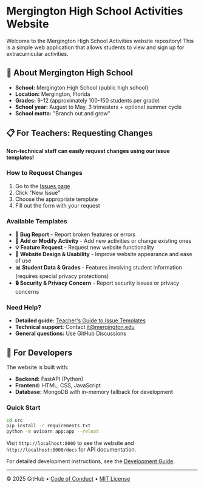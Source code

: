 
# Mergington High School Activities Website

Welcome to the Mergington High School Activities website repository! This is a simple web application that allows students to view and sign up for extracurricular activities.

## 🏫 About Mergington High School

- **School:** Mergington High School (public high school)
- **Location:** Mergington, Florida  
- **Grades:** 9-12 (approximately 100-150 students per grade)
- **School year:** August to May, 3 trimesters + optional summer cycle
- **School motto:** "Branch out and grow"

## 📋 For Teachers: Requesting Changes

**Non-technical staff can easily request changes using our issue templates!**

### How to Request Changes
1. Go to the [Issues page](https://github.com/eallenOP/skills-expand-your-team-with-copilot/issues)
2. Click "New Issue" 
3. Choose the appropriate template
4. Fill out the form with your request

### Available Templates
- **🐛 Bug Report** - Report broken features or errors
- **🏃 Add or Modify Activity** - Add new activities or change existing ones
- **💡 Feature Request** - Request new website functionality  
- **🎨 Website Design & Usability** - Improve website appearance and ease of use
- **📊 Student Data & Grades** - Features involving student information (requires special privacy protections)
- **🔒 Security & Privacy Concern** - Report security issues or privacy concerns

### Need Help?
- **Detailed guide:** [Teacher's Guide to Issue Templates](.github/ISSUE_TEMPLATE/README.md)
- **Technical support:** Contact it@mergington.edu
- **General questions:** Use GitHub Discussions

## 🚀 For Developers

The website is built with:
- **Backend:** FastAPI (Python)
- **Frontend:** HTML, CSS, JavaScript
- **Database:** MongoDB with in-memory fallback for development

### Quick Start
```bash
cd src
pip install -r requirements.txt
python -m uvicorn app:app --reload
```

Visit `http://localhost:8000` to see the website and `http://localhost:8000/docs` for API documentation.

For detailed development instructions, see the [Development Guide](docs/how-to-develop.md).

---

&copy; 2025 GitHub &bull; [Code of Conduct](https://www.contributor-covenant.org/version/2/1/code_of_conduct/code_of_conduct.md) &bull; [MIT License](https://gh.io/mit)

